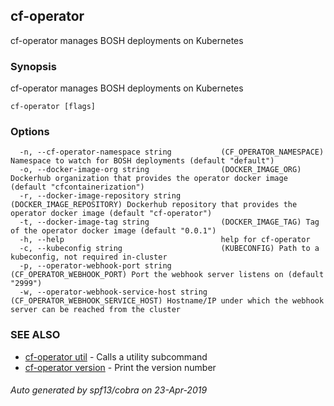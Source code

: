 ## cf-operator

cf-operator manages BOSH deployments on Kubernetes

### Synopsis

cf-operator manages BOSH deployments on Kubernetes

```
cf-operator [flags]
```

### Options

```
  -n, --cf-operator-namespace string           (CF_OPERATOR_NAMESPACE) Namespace to watch for BOSH deployments (default "default")
  -o, --docker-image-org string                (DOCKER_IMAGE_ORG) Dockerhub organization that provides the operator docker image (default "cfcontainerization")
  -r, --docker-image-repository string         (DOCKER_IMAGE_REPOSITORY) Dockerhub repository that provides the operator docker image (default "cf-operator")
  -t, --docker-image-tag string                (DOCKER_IMAGE_TAG) Tag of the operator docker image (default "0.0.1")
  -h, --help                                   help for cf-operator
  -c, --kubeconfig string                      (KUBECONFIG) Path to a kubeconfig, not required in-cluster
  -p, --operator-webhook-port string           (CF_OPERATOR_WEBHOOK_PORT) Port the webhook server listens on (default "2999")
  -w, --operator-webhook-service-host string   (CF_OPERATOR_WEBHOOK_SERVICE_HOST) Hostname/IP under which the webhook server can be reached from the cluster
```

### SEE ALSO

* [cf-operator util](cf-operator_util.md)	 - Calls a utility subcommand
* [cf-operator version](cf-operator_version.md)	 - Print the version number

###### Auto generated by spf13/cobra on 23-Apr-2019
